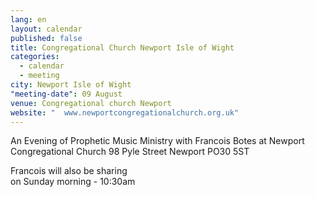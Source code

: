 ```yaml
---
lang: en
layout: calendar
published: false
title: Congregational Church Newport Isle of Wight
categories: 
  - calendar
  - meeting
city: Newport Isle of Wight
"meeting-date": 09 August
venue: Congregational church Newport
website: "  www.newportcongregationalchurch.org.uk"
---
```


An Evening of                                                                                    Prophetic Music Ministry                                                     with                                                                                                               Francois Botes        at                                                                                   Newport Congregational Church             98 Pyle Street Newport PO30 5ST

 Francois will also be sharing     
  on Sunday morning - 10:30am


                               